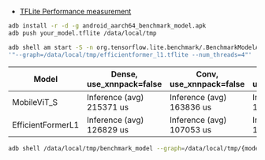 - [TFLite Performance measurement](https://www.tensorflow.org/lite/performance/measurement)
```sh
adb install -r -d -g android_aarch64_benchmark_model.apk
adb push your_model.tflite /data/local/tmp
```
```sh
adb shell am start -S -n org.tensorflow.lite.benchmark/.BenchmarkModelActivity --es args \
'"--graph=/data/local/tmp/efficientformer_l1.tflite --num_threads=4"'
```
| Model             | Dense, use_xnnpack=false  | Conv, use_xnnpack=false   | Conv, use_xnnpack=true    |
| ----------------- | ------------------------- | ------------------------- | ------------------------- |
| MobileViT_S       | Inference (avg) 215371 us | Inference (avg) 163836 us | Inference (avg) 163817 us |
| EfficientFormerL1 | Inference (avg) 126829 us | Inference (avg) 107053 us | Inference (avg) 107132 us |
```sh
adb shell /data/local/tmp/benchmark_model --graph=/data/local/tmp/{model_name}.tflite --num_threads=1 --use_xnnpack=true
```
